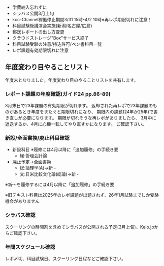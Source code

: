 ﻿---
layout: post
categories: [慶應通信, 情報]
tags: [慶應通信, NL, 年度末]
author: tmo
---
* 学費納入忘れずに
* シラバス公開3月上旬
* kcc-Channel稼働停止期間3/31 15時-4/2 10時※再レポ期限切れに注意！
* 科目試験後講演会実施(新潟/名古屋/広島)
* 郵送レポートの出し方変更
* クラウドストレージ"Box"サービス終了
* 科目試験受験の注意/持込許可/ペン書科目一覧
* レポ課題有効期限切れに注意

## 年度変わり目やることリスト

年度末となりました。年度変わり目のやることリストを共有します。

### レポート課題の年度確認(ガイド24 pp.86-89)
3月末日で23年課題の有効期限が切れます。
返却された再レポで23年課題のものがあるとき年度をまたぐと期限切れになり、
期限内の課題(24年か25年)で書き直しが必要になります。
期限が切れそうな再レポがありましたら、
3月中に返送するか、4月に心機一転してやり直すかになります。
ご確認下さい。

### 新設/全面書換/廃止科目確認
* 新設科目 ※履修には4月以降に「追加履修」の手続き要
  * 経:管理会計論
* 廃止予定→全面書換
  * 総:論理学(A)→新・
  * 文:日米比較文化論(総論)→新・

※新～を履修するには4月以降に「追加履修」の手続き要

※旧テキスト科目は2025年のレポ課題が出題されず、26年1月試験までしか受験機会がありません

### シラバス確認
スクーリングの時間割を含めてシラバスが公開される予定(3月上旬)。Keio.jpからご確認下さい。

### 年間スケジュール確認
レポ〆切、科目試験日、スクーリング日程などご確認下さい。